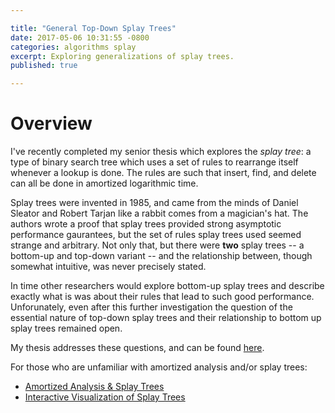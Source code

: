 ```yaml
---

title: "General Top-Down Splay Trees"
date: 2017-05-06 10:31:55 -0800
categories: algorithms splay
excerpt: Exploring generalizations of splay trees.
published: true

---
```


# Overview

I've recently completed my senior thesis which explores the _splay tree_: a type
of binary search tree which uses a set of rules to rearrange itself whenever a
lookup is done. The rules are such that insert, find, and delete can all be done
in amortized logarithmic time.

Splay trees were invented in 1985, and came from the minds of Daniel Sleator and
Robert Tarjan like a rabbit comes from a magician's hat. The authors wrote a
proof that splay trees provided strong asymptotic performance gaurantees, but
the set of rules splay trees used seemed strange and arbitrary. Not only that,
but there were **two** splay trees -- a bottom-up and top-down variant -- and
the relationship between, though somewhat intuitive, was never precisely stated.

In time other researchers would explore bottom-up splay trees and describe
exactly what is was about their rules that lead to such good performance.
Unforunately, even after this further investigation the question of the
essential nature of top-down splay trees and their relationship to bottom up
splay trees remained open.

My thesis addresses these questions, and can be found [here][thesis].

For those who are unfamiliar with amortized analysis and/or splay trees:

   * [Amortized Analysis & Splay Trees][proof]
   * [Interactive Visualization of Splay Trees][visualization]


[visualization]: https://www.cs.usfca.edu/~galles/visualization/SplayTree.html
[proof]: https://www.cs.princeton.edu/~fiebrink/423/AmortizedAnalysisExplained_Fiebrink.pdf
[thesis]: /documents/thesis.pdf
